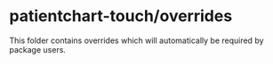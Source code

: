 # patientchart-touch/overrides

This folder contains overrides which will automatically be required by package users.
